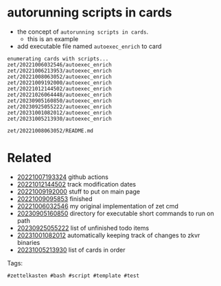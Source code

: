 # autorunning scripts in cards

- the concept of `autorunning scripts in cards`.
  - this is an example
- add executable file named `autoexec_enrich` to card

```
enumerating cards with scripts...
zet/20221006032546/autoexec_enrich
zet/20221006213953/autoexec_enrich
zet/20221008063052/autoexec_enrich
zet/20221009192000/autoexec_enrich
zet/20221012144502/autoexec_enrich
zet/20221026064448/autoexec_enrich
zet/20230905160850/autoexec_enrich
zet/20230925055222/autoexec_enrich
zet/20231001082012/autoexec_enrich
zet/20231005213930/autoexec_enrich
```

` zet/20221008063052/README.md `

# Related

- [20221007193324](/zet/20221007193324/README.md) github actions
- [20221012144502](/zet/20221012144502/README.md) track modification dates
- [20221009192000](/zet/20221009192000/README.md) stuff to put on main page
- [20221009095853](/zet/20221009095853/README.md) finished
- [20221006032546](/zet/20221006032546/README.md) my original implementation of zet cmd
- [20230905160850](/zet/20230905160850/README.md) directory for executable short commands to run on path
- [20230925055222](/zet/20230925055222/README.md) list of unfinished todo items
- [20231001082012](/zet/20231001082012/README.md) automatically keeping track of changes to zkvr binaries
- [20231005213930](/zet/20231005213930/README.md) list of cards in order

Tags:

    #zettelkasten #bash #script #template #test
